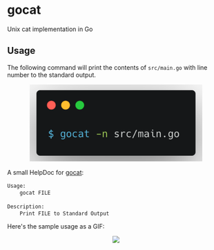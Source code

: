 # gocat
Unix cat implementation in Go

## Usage

The following command will print the contents of `src/main.go` with line number to the standard output.

<p align="center">
    <img width='400' src="images/usage.png">
</p>

A small HelpDoc for [gocat](https://github.com/tuladhar/gocat):
```
Usage: 
    gocat FILE
    
Description:
    Print FILE to Standard Output
```

Here's the sample usage as a GIF:

<p align="center">
    <img width='600' src="https://media.giphy.com/media/nfPuCTHWn76xT5a0YN/giphy.gif">
</p>
